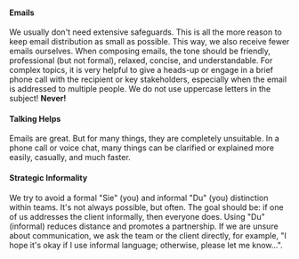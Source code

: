 #### Emails
We usually don't need extensive safeguards. This is all the more reason to keep email distribution as small as possible. This way, we also receive fewer emails ourselves. When composing emails, the tone should be friendly, professional (but not formal), relaxed, concise, and understandable. For complex topics, it is very helpful to give a heads-up or engage in a brief phone call with the recipient or key stakeholders, especially when the email is addressed to multiple people. We do not use uppercase letters in the subject! **Never!**

#### Talking Helps
Emails are great. But for many things, they are completely unsuitable. In a phone call or voice chat, many things can be clarified or explained more easily, casually, and much faster.

#### Strategic Informality
We try to avoid a formal "Sie" (you) and informal "Du" (you) distinction within teams. It's not always possible, but often. The goal should be: if one of us addresses the client informally, then everyone does. Using "Du" (informal) reduces distance and promotes a partnership. If we are unsure about communication, we ask the team or the client directly, for example, "I hope it's okay if I use informal language; otherwise, please let me know...".